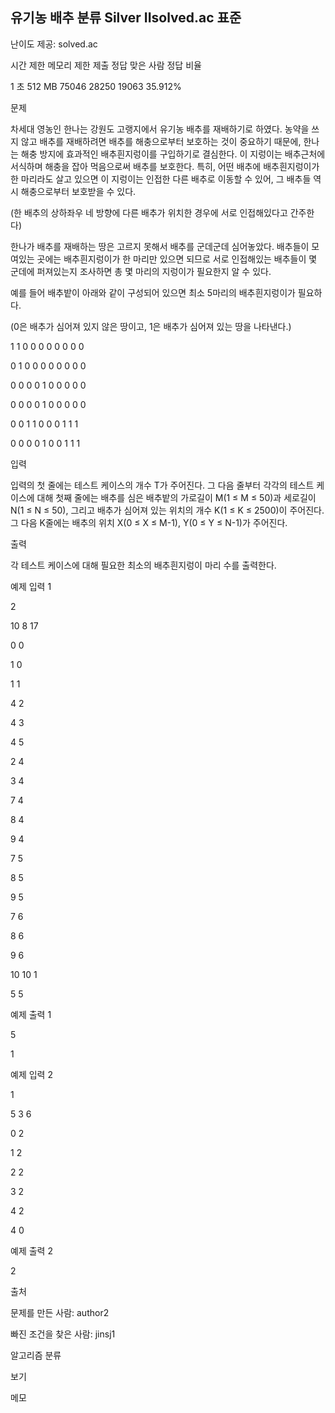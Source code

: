 ## 유기농 배추 분류 Silver IIsolved.ac 표준

난이도 제공: solved.ac

시간 제한	메모리 제한	제출	정답	맞은 사람	정답 비율

1 초	512 MB	75046	28250	19063	35.912%

문제

차세대 영농인 한나는 강원도 고랭지에서 유기농 배추를 재배하기로 하였다. 농약을 쓰지 않고 배추를 재배하려면 배추를 해충으로부터 보호하는 것이 중요하기 때문에, 한나는 해충 방지에 효과적인 배추흰지렁이를 구입하기로 결심한다. 이 지렁이는 배추근처에 서식하며 해충을 잡아 먹음으로써 배추를 보호한다. 특히, 어떤 배추에 배추흰지렁이가 한 마리라도 살고 있으면 이 지렁이는 인접한 다른 배추로 이동할 수 있어, 그 배추들 역시 해충으로부터 보호받을 수 있다.

(한 배추의 상하좌우 네 방향에 다른 배추가 위치한 경우에 서로 인접해있다고 간주한다)

한나가 배추를 재배하는 땅은 고르지 못해서 배추를 군데군데 심어놓았다. 배추들이 모여있는 곳에는 배추흰지렁이가 한 마리만 있으면 되므로 서로 인접해있는 배추들이 몇 군데에 퍼져있는지 조사하면 총 몇 마리의 지렁이가 필요한지 알 수 있다.

예를 들어 배추밭이 아래와 같이 구성되어 있으면 최소 5마리의 배추흰지렁이가 필요하다.

(0은 배추가 심어져 있지 않은 땅이고, 1은 배추가 심어져 있는 땅을 나타낸다.)

1	1	0	0	0	0	0	0	0	0

0	1	0	0	0	0	0	0	0	0

0	0	0	0	1	0	0	0	0	0

0	0	0	0	1	0	0	0	0	0

0	0	1	1	0	0	0	1	1	1

0	0	0	0	1	0	0	1	1	1

입력

입력의 첫 줄에는 테스트 케이스의 개수 T가 주어진다. 그 다음 줄부터 각각의 테스트 케이스에 대해 첫째 줄에는 배추를 심은 배추밭의 가로길이 M(1 ≤ M ≤ 50)과 세로길이 N(1 ≤ N ≤ 50), 그리고 배추가 심어져 있는 위치의 개수 K(1 ≤ K ≤ 2500)이 주어진다. 그 다음 K줄에는 배추의 위치 X(0 ≤ X ≤ M-1), Y(0 ≤ Y ≤ N-1)가 주어진다.


출력

각 테스트 케이스에 대해 필요한 최소의 배추흰지렁이 마리 수를 출력한다.

예제 입력 1

2

10 8 17

0 0

1 0

1 1

4 2

4 3

4 5

2 4

3 4

7 4

8 4

9 4

7 5

8 5

9 5

7 6

8 6

9 6

10 10 1

5 5

예제 출력 1

5

1

예제 입력 2

1

5 3 6

0 2

1 2

2 2

3 2

4 2

4 0

예제 출력 2

2

출처

문제를 만든 사람: author2

빠진 조건을 찾은 사람: jinsj1

알고리즘 분류

보기

메모
